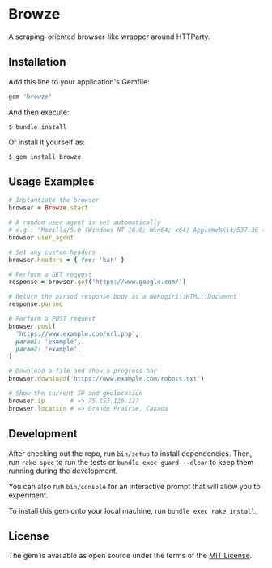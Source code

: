 # Browze

A scraping-oriented browser-like wrapper around HTTParty.

## Installation

Add this line to your application's Gemfile:

```ruby
gem 'browze'
```

And then execute:

    $ bundle install

Or install it yourself as:

    $ gem install browze

## Usage Examples

```ruby
# Instantiate the browser
browser = Browze.start

# A random user agent is set automatically
# e.g.: "Mozilla/5.0 (Windows NT 10.0; Win64; x64) AppleWebKit/537.36 (KHTML, like Gecko) Chrome/81.0.4044.138 Safari/537.36"
browser.user_agent

# Set any custom headers
browser.headers = { foo: 'bar' }

# Perform a GET request
response = browser.get('https://www.google.com/')

# Return the parsed response body as a Nokogiri::HTML::Document
response.parsed

# Perform a POST request
browser.post(
  'https://www.example.com/url.php',
  param1: 'example',
  param2: 'example',
)

# Download a file and show a progress bar
browser.download('https://www.example.com/robots.txt')

# Show the current IP and geolocation
browser.ip       # => 75.152.126.127
browser.location # => Grande Prairie, Canada
```

## Development

After checking out the repo, run `bin/setup` to install dependencies. Then, run `rake spec` to run the tests or `bundle exec guard --clear` to keep them running during the development.

You can also run `bin/console` for an interactive prompt that will allow you to experiment.

To install this gem onto your local machine, run `bundle exec rake install`.

## License

The gem is available as open source under the terms of the [MIT License](https://opensource.org/licenses/MIT).

